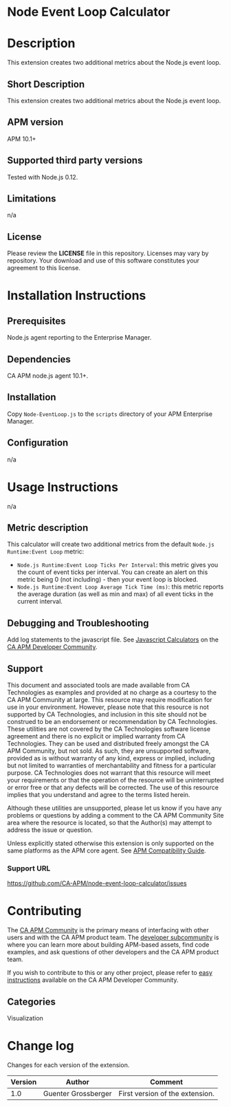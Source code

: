 # Node Event Loop Calculator

# Description
This extension creates two additional metrics about the Node.js event loop.

## Short Description

This extension creates two additional metrics about the Node.js event loop.

## APM version
APM 10.1+

## Supported third party versions
Tested with Node.js 0.12.

## Limitations
n/a

## License
Please review the
**LICENSE**
file in this repository.  Licenses may vary by repository.  Your download and use of this software constitutes your agreement to this license.

# Installation Instructions

## Prerequisites
Node.js agent reporting to the Enterprise Manager.

## Dependencies
CA APM node.js agent 10.1+.

## Installation
Copy `Node-EventLoop.js` to the `scripts` directory of your APM Enterprise Manager.

## Configuration
n/a

# Usage Instructions
n/a

## Metric description
This calculator will create two additional metrics from the default `Node.js Runtime:Event Loop` metric:
* `Node.js Runtime:Event Loop Ticks Per Interval`: this metric gives you the count of event ticks per interval. You can create an alert on this metric being 0 (not including) - then your event loop is blocked.
* `Node.js Runtime:Event Loop Average Tick Time (ms)`: this metric reports the average duration (as well as min and max) of all event ticks in the current interval.


## Debugging and Troubleshooting
Add log statements to the javascript file. See [Javascript  Calculators](https://communities.ca.com/docs/DOC-231151741) on the [CA APM Developer Community](https://communities.ca.com/community/ca-apm/apm-dev/).


## Support
This document and associated tools are made available from CA Technologies as examples and provided at no charge as a courtesy to the CA APM Community at large. This resource may require modification for use in your environment. However, please note that this resource is not supported by CA Technologies, and inclusion in this site should not be construed to be an endorsement or recommendation by CA Technologies. These utilities are not covered by the CA Technologies software license agreement and there is no explicit or implied warranty from CA Technologies. They can be used and distributed freely amongst the CA APM Community, but not sold. As such, they are unsupported software, provided as is without warranty of any kind, express or implied, including but not limited to warranties of merchantability and fitness for a particular purpose. CA Technologies does not warrant that this resource will meet your requirements or that the operation of the resource will be uninterrupted or error free or that any defects will be corrected. The use of this resource implies that you understand and agree to the terms listed herein.

Although these utilities are unsupported, please let us know if you have any problems or questions by adding a comment to the CA APM Community Site area where the resource is located, so that the Author(s) may attempt to address the issue or question.

Unless explicitly stated otherwise this extension is only supported on the same platforms as the APM core agent. See [APM Compatibility Guide](http://www.ca.com/us/support/ca-support-online/product-content/status/compatibility-matrix/application-performance-management-compatibility-guide.aspx).

### Support URL
https://github.com/CA-APM/node-event-loop-calculator/issues

# Contributing
The [CA APM Community](https://communities.ca.com/community/ca-apm) is the primary means of interfacing with other users and with the CA APM product team.  The [developer subcommunity](https://communities.ca.com/community/ca-apm/ca-developer-apm) is where you can learn more about building APM-based assets, find code examples, and ask questions of other developers and the CA APM product team.

If you wish to contribute to this or any other project, please refer to [easy instructions](https://communities.ca.com/docs/DOC-231150910) available on the CA APM Developer Community.

## Categories
Visualization


# Change log
Changes for each version of the extension.

Version | Author | Comment
--------|--------|--------
1.0 | Guenter Grossberger | First version of the extension.
